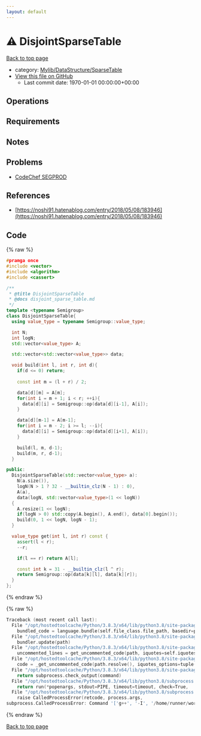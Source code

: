 ```yaml
---
layout: default
---
```


<!-- mathjax config similar to math.stackexchange -->
<script type="text/javascript" async
  src="https://cdnjs.cloudflare.com/ajax/libs/mathjax/2.7.5/MathJax.js?config=TeX-MML-AM_CHTML">
</script>
<script type="text/x-mathjax-config">
  MathJax.Hub.Config({
    TeX: { equationNumbers: { autoNumber: "AMS" }},
    tex2jax: {
      inlineMath: [ ['$','$'] ],
      processEscapes: true
    },
    "HTML-CSS": { matchFontHeight: false },
    displayAlign: "left",
    displayIndent: "2em"
  });
</script>

<script type="text/javascript" src="https://cdnjs.cloudflare.com/ajax/libs/jquery/3.4.1/jquery.min.js"></script>
<script src="https://cdn.jsdelivr.net/npm/jquery-balloon-js@1.1.2/jquery.balloon.min.js" integrity="sha256-ZEYs9VrgAeNuPvs15E39OsyOJaIkXEEt10fzxJ20+2I=" crossorigin="anonymous"></script>
<script type="text/javascript" src="../../../../assets/js/copy-button.js"></script>
<link rel="stylesheet" href="../../../../assets/css/copy-button.css" />


# :warning: DisjointSparseTable

<a href="../../../../index.html">Back to top page</a>

* category: <a href="../../../../index.html#9f519a6857abe7364ea5fbe97ba369aa">Mylib/DataStructure/SparseTable</a>
* <a href="{{ site.github.repository_url }}/blob/master/Mylib/DataStructure/SparseTable/disjoint_sparse_table.cpp">View this file on GitHub</a>
    - Last commit date: 1970-01-01 00:00:00+00:00




## Operations

## Requirements

## Notes

## Problems

- [CodeChef SEGPROD](https://www.codechef.com/problems/SEGPROD)

## References

- [https://noshi91.hatenablog.com/entry/2018/05/08/183946](https://noshi91.hatenablog.com/entry/2018/05/08/183946)


## Code

<a id="unbundled"></a>
{% raw %}
```cpp
#pramga once
#include <vector>
#include <algorithm>
#include <cassert>

/**
 * @title DisjointSparseTable
 * @docs disjoint_sparse_table.md
 */
template <typename Semigroup>
class DisjointSparseTable{
  using value_type = typename Semigroup::value_type;

  int N;
  int logN;
  std::vector<value_type> A;

  std::vector<std::vector<value_type>> data;

  void build(int l, int r, int d){
    if(d <= 0) return;
    
    const int m = (l + r) / 2;

    data[d][m] = A[m];
    for(int i = m + 1; i < r; ++i){
      data[d][i] = Semigroup::op(data[d][i-1], A[i]);
    }

    data[d][m-1] = A[m-1];
    for(int i = m - 2; i >= l; --i){
      data[d][i] = Semigroup::op(data[d][i+1], A[i]);
    }

    build(l, m, d-1);
    build(m, r, d-1);
  }

public:
  DisjointSparseTable(std::vector<value_type> a):
    N(a.size()),
    logN(N > 1 ? 32 - __builtin_clz(N - 1) : 0),
    A(a),
    data(logN, std::vector<value_type>(1 << logN))
  {
    A.resize(1 << logN);
    if(logN > 0) std::copy(A.begin(), A.end(), data[0].begin());
    build(0, 1 << logN, logN - 1);
  }

  value_type get(int l, int r) const {
    assert(l < r);
    --r;

    if(l == r) return A[l];

    const int k = 31 - __builtin_clz(l ^ r);
    return Semigroup::op(data[k][l], data[k][r]);
  }
};

```
{% endraw %}

<a id="bundled"></a>
{% raw %}
```cpp
Traceback (most recent call last):
  File "/opt/hostedtoolcache/Python/3.8.3/x64/lib/python3.8/site-packages/onlinejudge_verify/docs.py", line 349, in write_contents
    bundled_code = language.bundle(self.file_class.file_path, basedir=pathlib.Path.cwd())
  File "/opt/hostedtoolcache/Python/3.8.3/x64/lib/python3.8/site-packages/onlinejudge_verify/languages/cplusplus.py", line 185, in bundle
    bundler.update(path)
  File "/opt/hostedtoolcache/Python/3.8.3/x64/lib/python3.8/site-packages/onlinejudge_verify/languages/cplusplus_bundle.py", line 216, in update
    uncommented_lines = get_uncommented_code(path, iquotes=self.iquotes, compiler=self.compiler).splitlines(keepends=True)
  File "/opt/hostedtoolcache/Python/3.8.3/x64/lib/python3.8/site-packages/onlinejudge_verify/languages/cplusplus_bundle.py", line 126, in get_uncommented_code
    code = _get_uncommented_code(path.resolve(), iquotes_options=tuple(iquotes_options), compiler=compiler)
  File "/opt/hostedtoolcache/Python/3.8.3/x64/lib/python3.8/site-packages/onlinejudge_verify/languages/cplusplus_bundle.py", line 119, in _get_uncommented_code
    return subprocess.check_output(command)
  File "/opt/hostedtoolcache/Python/3.8.3/x64/lib/python3.8/subprocess.py", line 411, in check_output
    return run(*popenargs, stdout=PIPE, timeout=timeout, check=True,
  File "/opt/hostedtoolcache/Python/3.8.3/x64/lib/python3.8/subprocess.py", line 512, in run
    raise CalledProcessError(retcode, process.args,
subprocess.CalledProcessError: Command '['g++', '-I', '/home/runner/work/kyopro-lib/kyopro-lib', '-fpreprocessed', '-dD', '-E', '/home/runner/work/kyopro-lib/kyopro-lib/Mylib/DataStructure/SparseTable/disjoint_sparse_table.cpp']' returned non-zero exit status 1.

```
{% endraw %}

<a href="../../../../index.html">Back to top page</a>

